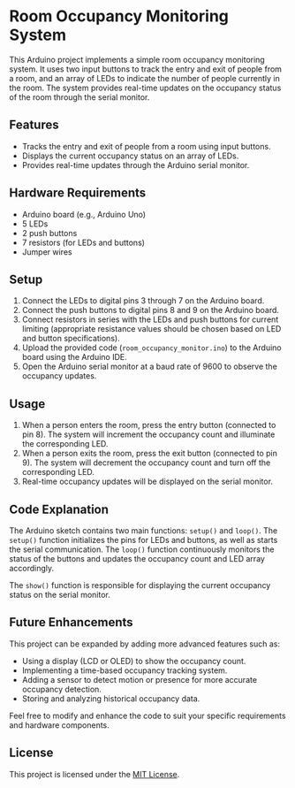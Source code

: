 # Room Occupancy Monitoring System

This Arduino project implements a simple room occupancy monitoring system. It uses two input buttons to track the entry and exit of people from a room, and an array of LEDs to indicate the number of people currently in the room. The system provides real-time updates on the occupancy status of the room through the serial monitor.

## Features

- Tracks the entry and exit of people from a room using input buttons.
- Displays the current occupancy status on an array of LEDs.
- Provides real-time updates through the Arduino serial monitor.

## Hardware Requirements

- Arduino board (e.g., Arduino Uno)
- 5 LEDs
- 2 push buttons
- 7 resistors (for LEDs and buttons)
- Jumper wires

## Setup

1. Connect the LEDs to digital pins 3 through 7 on the Arduino board.
2. Connect the push buttons to digital pins 8 and 9 on the Arduino board.
3. Connect resistors in series with the LEDs and push buttons for current limiting (appropriate resistance values should be chosen based on LED and button specifications).
4. Upload the provided code (`room_occupancy_monitor.ino`) to the Arduino board using the Arduino IDE.
5. Open the Arduino serial monitor at a baud rate of 9600 to observe the occupancy updates.

## Usage

1. When a person enters the room, press the entry button (connected to pin 8). The system will increment the occupancy count and illuminate the corresponding LED.
2. When a person exits the room, press the exit button (connected to pin 9). The system will decrement the occupancy count and turn off the corresponding LED.
3. Real-time occupancy updates will be displayed on the serial monitor.

## Code Explanation

The Arduino sketch contains two main functions: `setup()` and `loop()`. The `setup()` function initializes the pins for LEDs and buttons, as well as starts the serial communication. The `loop()` function continuously monitors the status of the buttons and updates the occupancy count and LED array accordingly.

The `show()` function is responsible for displaying the current occupancy status on the serial monitor.

## Future Enhancements

This project can be expanded by adding more advanced features such as:
- Using a display (LCD or OLED) to show the occupancy count.
- Implementing a time-based occupancy tracking system.
- Adding a sensor to detect motion or presence for more accurate occupancy detection.
- Storing and analyzing historical occupancy data.

Feel free to modify and enhance the code to suit your specific requirements and hardware components.

## License

This project is licensed under the [MIT License](LICENSE).

